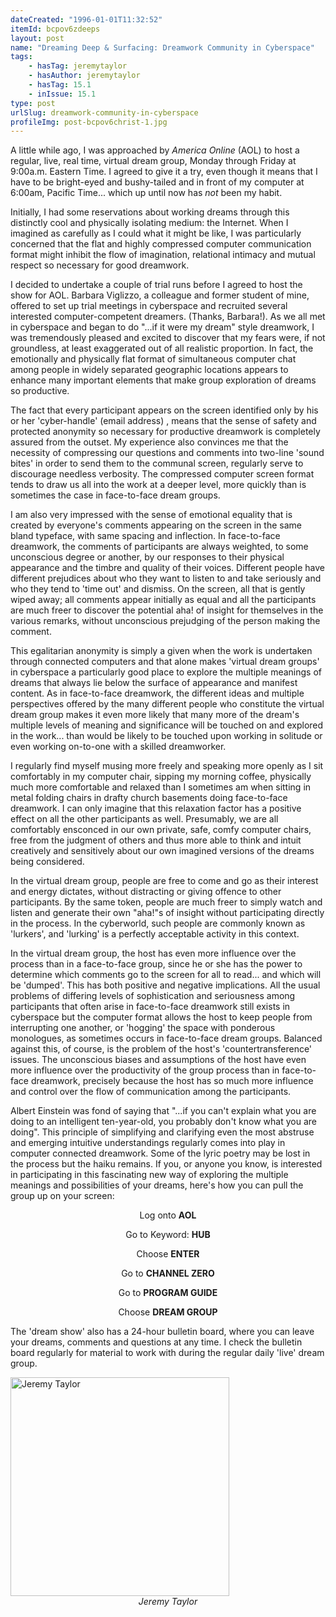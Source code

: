 ```yaml
---
dateCreated: "1996-01-01T11:32:52"
itemId: bcpov6zdeeps
layout: post
name: "Dreaming Deep & Surfacing: Dreamwork Community in Cyberspace"
tags:
    - hasTag: jeremytaylor
    - hasAuthor: jeremytaylor
    - hasTag: 15.1
    - inIssue: 15.1
type: post
urlSlug: dreamwork-community-in-cyberspace
profileImg: post-bcpov6christ-1.jpg
---
```


A little while ago, I was approached by _America Online_ (AOL) to host a regular, live, real time, virtual dream group, Monday through Friday at 9:00a.m. Eastern Time. I agreed to give it a try, even though it means that I have to be bright-eyed and bushy-tailed and in front of my computer at 6:00am, Pacific Time... which up until now has _not_ been my habit.

Initially, I had some reservations about working dreams through this distinctly cool and physically isolating medium: the Internet. When I imagined as carefully as I could what it might be like, I was particularly concerned that the flat and highly compressed computer communication format might inhibit the flow of imagination, relational intimacy and mutual respect so necessary for good dreamwork.

I decided to undertake a couple of trial runs before I agreed to host the show for AOL. Barbara Viglizzo, a colleague and former student of mine, offered to set up trial meetings in cyberspace and recruited several interested computer-competent dreamers. (Thanks, Barbara!). As we all met in cyberspace and began to do "...if it were my dream" style dreamwork, I was tremendously pleased and excited to discover that my fears were, if not groundless, at least exaggerated out of all realistic proportion. In fact, the emotionally and physically flat format of simultaneous computer chat among people in widely separated geographic locations appears to enhance many important elements that make group exploration of dreams so productive.

The fact that every participant appears on the screen identified only by his or her 'cyber-handle' (email address) , means that the sense of safety and protected anonymity so necessary for productive dreamwork is completely assured from the outset. My experience also convinces me that the necessity of compressing our questions and comments into two-line 'sound bites' in order to send them to the communal screen, regularly serve to discourage needless verbosity. The compressed computer screen format tends to draw us all into the work at a deeper level, more quickly than is sometimes the case in face-to-face dream groups.

I am also very impressed with the sense of emotional equality that is created by everyone's comments appearing on the screen in the same bland typeface, with same spacing and inflection. In face-to-face dreamwork, the comments of participants are always weighted, to some unconscious degree or another, by our responses to their physical appearance and the timbre and quality of their voices. Different people have different prejudices about who they want to listen to and take seriously and who they tend to 'time out' and dismiss. On the screen, all that is gently wiped away; all comments appear initially as equal and all the participants are much freer to discover the potential aha! of insight for themselves in the various remarks, without unconscious prejudging of the person making the comment.

This egalitarian anonymity is simply a given when the work is undertaken through connected computers and that alone makes 'virtual dream groups' in cyberspace a particularly good place to explore the multiple meanings of dreams that always lie below the surface of appearance and manifest content. As in face-to-face dreamwork, the different ideas and multiple perspectives offered by the many different people who constitute the virtual dream group makes it even more likely that many more of the dream's multiple levels of meaning and significance will be touched on and explored in the work... than would be likely to be touched upon working in solitude or even working on-to-one with a skilled dreamworker.

I regularly find myself musing more freely and speaking more openly as I sit comfortably in my computer chair, sipping my morning coffee, physically much more comfortable and relaxed than I sometimes am when sitting in metal folding chairs in drafty church basements doing face-to-face dreamwork. I can only imagine that this relaxation factor has a positive effect on all the other participants as well. Presumably, we are all comfortably ensconced in our own private, safe, comfy computer chairs, free from the judgment of others and thus more able to think and intuit creatively and sensitively about our own imagined versions of the dreams being considered.

In the virtual dream group, people are free to come and go as their interest and energy dictates, without distracting or giving offence to other participants. By the same token, people are much freer to simply watch and listen and generate their own "aha!"s of insight without participating directly in the process. In the cyberworld, such people are commonly known as 'lurkers', and 'lurking' is a perfectly acceptable activity in this context.

In the virtual dream group, the host has even more influence over the process than in a face-to-face group, since he or she has the power to determine which comments go to the screen for all to read... and which will be 'dumped'. This has both positive and negative implications. All the usual problems of differing levels of sophistication and seriousness among participants that often arise in face-to-face dreamwork still exists in cyberspace but the computer format allows the host to keep people from interrupting one another, or 'hogging' the space with ponderous monologues, as sometimes occurs in face-to-face dream groups. Balanced against this, of course, is the problem of the host's 'countertransference' issues. The unconscious biases and assumptions of the host have even more influence over the productivity of the group process than in face-to-face dreamwork, precisely because the host has so much more influence and control over the flow of communication among the participants.

Albert Einstein was fond of saying that "...if you can't explain what you are doing to an intelligent ten-year-old, you probably don't know what you are doing". This principle of simplifying and clarifying even the most abstruse and emerging intuitive understandings regularly comes into play in computer connected dreamwork. Some of the lyric poetry may be lost in the process but the haiku remains. If you, or anyone you know, is interested in participating in this fascinating new way of exploring the multiple meanings and possibilities of your dreams, here's how you can pull the group up on your screen:

<div style="margin: auto; text-align: center">
<p>Log onto <b>AOL</b></p>
<p>Go to Keyword: <b>HUB</b></p>
<p>Choose <b>ENTER</b></p>
<p>Go to <b>CHANNEL ZERO</b></p>
<p>Go to <b>PROGRAM GUIDE</b></p>
<p>Choose <b>DREAM GROUP</b></p>
</div>

The 'dream show' also has a 24-hour bulletin board, where you can leave your dreams, comments and questions at any time. I check the bulletin board regularly for material to work with during the regular daily 'live' dream group.

<img src="../images/post-bcpov6christ-1.jpg" alt="Jeremy Taylor" width="350" height="auto"/>
<div class="caption" style="text-align: center;"><i>Jeremy Taylor</i></div>

